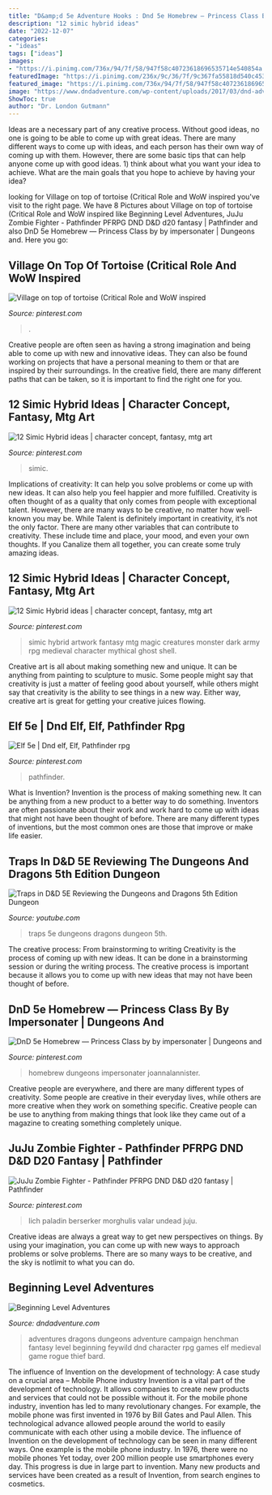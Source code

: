 ```yaml
---
title: "D&amp;d 5e Adventure Hooks : Dnd 5e Homebrew — Princess Class By By Impersonater"
description: "12 simic hybrid ideas"
date: "2022-12-07"
categories:
- "ideas"
tags: ["ideas"]
images:
- "https://i.pinimg.com/736x/94/7f/58/947f58c40723618696535714e540854a.jpg"
featuredImage: "https://i.pinimg.com/236x/9c/36/7f/9c367fa55818d540c45384ba3bb9d1c0.jpg"
featured_image: "https://i.pinimg.com/736x/94/7f/58/947f58c40723618696535714e540854a.jpg"
image: "https://www.dndadventure.com/wp-content/uploads/2017/03/dnd-adventure-1.jpeg"
ShowToc: true
author: "Dr. London Gutmann"
---
```



Ideas are a necessary part of any creative process. Without good ideas, no one is going to be able to come up with great ideas. There are many different ways to come up with ideas, and each person has their own way of coming up with them. However, there are some basic tips that can help anyone come up with good ideas. 1) think about what you want your idea to achieve. What are the main goals that you hope to achieve by having your idea?

	

		
looking for Village on top of tortoise (Critical Role and WoW inspired you've visit to the right page. We have 8 Pictures about Village on top of tortoise (Critical Role and WoW inspired like Beginning Level Adventures, JuJu Zombie Fighter - Pathfinder PFRPG DND D&amp;D d20 fantasy | Pathfinder and also DnD 5e Homebrew — Princess Class by by impersonater | Dungeons and. Here you go:
		
    
## Village On Top Of Tortoise (Critical Role And WoW Inspired

<img loading=lazy src="https://i.pinimg.com/736x/70/35/d1/7035d1520fd19a970971d547456744d4.jpg" onerror="this.onerror=null;this.src='https://tse1.mm.bing.net/th?id=OIP.T0F5TtY8w6hgFCnlet9FggHaKX&amp;pid=15.1';" alt="Village on top of tortoise (Critical Role and WoW inspired">

_Source: pinterest.com_

>. 

	

Creative people are often seen as having a strong imagination and being able to come up with new and innovative ideas. They can also be found working on projects that have a personal meaning to them or that are inspired by their surroundings. In the creative field, there are many different paths that can be taken, so it is important to find the right one for you.

    
## 12 Simic Hybrid Ideas | Character Concept, Fantasy, Mtg Art

<img loading=lazy src="https://i.pinimg.com/474x/b1/bb/73/b1bb73ec6598dd0ec44122cb62b74bf3.jpg" onerror="this.onerror=null;this.src='https://tse4.mm.bing.net/th?id=OIP.QQNlPrD_gqmzW9gNQVVu_gAAAA&amp;pid=15.1';" alt="12 Simic Hybrid ideas | character concept, fantasy, mtg art">

_Source: pinterest.com_

>simic. 

	

Implications of creativity: It can help you solve problems or come up with new ideas. It can also help you feel happier and more fulfilled.
Creativity is often thought of as a quality that only comes from people with exceptional talent. However, there are many ways to be creative, no matter how well-known you may be. While Talent is definitely important in creativity, it’s not the only factor. There are many other variables that can contribute to creativity. These include time and place, your mood, and even your own thoughts. If you Canalize them all together, you can create some truly amazing ideas.

    
## 12 Simic Hybrid Ideas | Character Concept, Fantasy, Mtg Art

<img loading=lazy src="https://i.pinimg.com/236x/9c/36/7f/9c367fa55818d540c45384ba3bb9d1c0.jpg" onerror="this.onerror=null;this.src='https://tse1.mm.bing.net/th?id=OIP.Wt1njeaVXOwv8CM5JM8dzgAAAA&amp;pid=15.1';" alt="12 Simic Hybrid ideas | character concept, fantasy, mtg art">

_Source: pinterest.com_

>simic hybrid artwork fantasy mtg magic creatures monster dark army rpg medieval character mythical ghost shell. 

	

Creative art is all about making something new and unique. It can be anything from painting to sculpture to music. Some people might say that creativity is just a matter of feeling good about yourself, while others might say that creativity is the ability to see things in a new way. Either way, creative art is great for getting your creative juices flowing.

    
## Elf 5e | Dnd Elf, Elf, Pathfinder Rpg

<img loading=lazy src="https://i.pinimg.com/736x/58/ee/74/58ee74fe290a89244f407b49bc6a4dd5.jpg" onerror="this.onerror=null;this.src='https://tse1.mm.bing.net/th?id=OIP.onIOwFX7KEAKh2pqfkQUXQHaLH&amp;pid=15.1';" alt="Elf 5e | Dnd elf, Elf, Pathfinder rpg">

_Source: pinterest.com_

>pathfinder. 

	

What is Invention?
Invention is the process of making something new. It can be anything from a new product to a better way to do something. Inventors are often passionate about their work and work hard to come up with ideas that might not have been thought of before. There are many different types of inventions, but the most common ones are those that improve or make life easier.

    
## Traps In D&amp;D 5E Reviewing The Dungeons And Dragons 5th Edition Dungeon

<img loading=lazy src="https://i.ytimg.com/vi/-8FjHcAJ39A/hqdefault.jpg" onerror="this.onerror=null;this.src='https://tse4.mm.bing.net/th?id=OIP.m2u3GlfDiemh06oQAXMd-QHaFj&amp;pid=15.1';" alt="Traps in D&amp;D 5E Reviewing the Dungeons and Dragons 5th Edition Dungeon">

_Source: youtube.com_

>traps 5e dungeons dragons dungeon 5th. 

	

The creative process: From brainstorming to writing
Creativity is the process of coming up with new ideas. It can be done in a brainstorming session or during the writing process. The creative process is important because it allows you to come up with new ideas that may not have been thought of before.

    
## DnD 5e Homebrew — Princess Class By By Impersonater | Dungeons And

<img loading=lazy src="https://i.pinimg.com/736x/94/7f/58/947f58c40723618696535714e540854a.jpg" onerror="this.onerror=null;this.src='https://tse1.mm.bing.net/th?id=OIP.OwTFE3aGHNplFMoQJlxk9gHaJl&amp;pid=15.1';" alt="DnD 5e Homebrew — Princess Class by by impersonater | Dungeons and">

_Source: pinterest.com_

>homebrew dungeons impersonater joannalannister. 

	

Creative people are everywhere, and there are many different types of creativity. Some people are creative in their everyday lives, while others are more creative when they work on something specific. Creative people can be use to anything from making things that look like they came out of a magazine to creating something completely unique.

    
## JuJu Zombie Fighter - Pathfinder PFRPG DND D&amp;D D20 Fantasy | Pathfinder

<img loading=lazy src="https://i.pinimg.com/236x/98/a5/c3/98a5c3506c93fe22d428d9b13ac82ad3--armor-concept-concept-art.jpg?nii=t?nii=t" onerror="this.onerror=null;this.src='https://tse2.mm.bing.net/th?id=OIP.AUAjOUFJuz3z051jiSxDXwDSEo&amp;pid=15.1';" alt="JuJu Zombie Fighter - Pathfinder PFRPG DND D&amp;D d20 fantasy | Pathfinder">

_Source: pinterest.com_

>lich paladin berserker morghulis valar undead juju. 

	

Creative ideas are always a great way to get new perspectives on things. By using your imagination, you can come up with new ways to approach problems or solve problems. There are so many ways to be creative, and the sky is notlimit to what you can do.

    
## Beginning Level Adventures

<img loading=lazy src="https://www.dndadventure.com/wp-content/uploads/2017/03/dnd-adventure-1.jpeg" onerror="this.onerror=null;this.src='https://tse3.mm.bing.net/th?id=OIP.rNN1666GV9uBdzgU7oV8BQHaFX&amp;pid=15.1';" alt="Beginning Level Adventures">

_Source: dndadventure.com_

>adventures dragons dungeons adventure campaign henchman fantasy level beginning feywild dnd character rpg games elf medieval game rogue thief bard. 

	

The influence of Invention on the development of technology: A case study on a crucial area – Mobile Phone industry
Invention is a vital part of the development of technology. It allows companies to create new products and services that could not be possible without it. For the mobile phone industry, invention has led to many revolutionary changes. For example, the mobile phone was first invented in 1976 by Bill Gates and Paul Allen. This technological advance allowed people around the world to easily communicate with each other using a mobile device.
The influence of Invention on the development of technology can be seen in many different ways. One example is the mobile phone industry. In 1976, there were no mobile phones Yet today, over 200 million people use smartphones every day. This progress is due in large part to invention. Many new products and services have been created as a result of Invention, from search engines to cosmetics.

